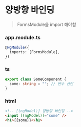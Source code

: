 # 양방향 바인딩

> FormsModule을 import 해야함

### app.module.ts

```ts
@NgModule({
  imports: [FormsModule],
})
```

### ts

```ts
export class SomeComponent {
  some: string = ""; // 변수 선언
}
```

### html

```html
<!-- [(ngModel)] 양방향 바인딩 -->
<input [(ngModel)]="some" />
<h1>{{some}}</h1>
```
